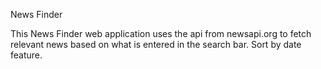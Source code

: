 News Finder

This News Finder web application uses the api from newsapi.org to fetch relevant news based on what is entered in the search bar. Sort by date feature.
